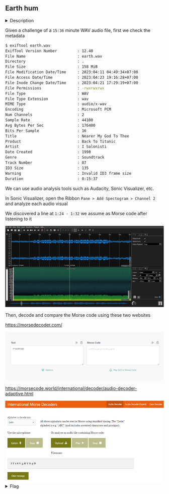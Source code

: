 ## Earth hum

<details>
  <summary>Description</summary>
  
  > [null]
  
  > Flag Format: CODEBY{}
  
</details>

Given a challenge of a `15:36` minute WAV audio file, first we check the metadata

```bash
$ exiftool earth.wav
ExifTool Version Number         : 12.40
File Name                       : earth.wav
Directory                       : .
File Size                       : 158 MiB
File Modification Date/Time     : 2023:04:11 04:49:34+07:00
File Access Date/Time           : 2023:04:23 19:16:28+07:00
File Inode Change Date/Time     : 2023:04:21 17:29:19+07:00
File Permissions                : -rwxrwxrwx
File Type                       : WAV
File Type Extension             : wav
MIME Type                       : audio/x-wav
Encoding                        : Microsoft PCM
Num Channels                    : 2
Sample Rate                     : 44100
Avg Bytes Per Sec               : 176400
Bits Per Sample                 : 16
Title                           : Nearer My God To Thee
Product                         : Back To Titanic
Artist                          : I Salonisti
Date Created                    : 1998
Genre                           : Soundtrack
Track Number                    : 07
ID3 Size                        : 135
Warning                         : Invalid ID3 frame size
Duration                        : 0:15:37
```

We can use audio analysis tools such as Audacity, Sonic Visualizer, etc.

In Sonic Visualizer, open the Ribbon `Pane > Add Spectogram > Channel 2` and analyze each audio visual

We discovered a line at `1:24 - 1:32` we assume as Morse code after listening to it

<img src="./1.png">

Then, decode and compare the Morse code using these two websites

https://morsedecoder.com/

<img src="./2.png">

https://morsecode.world/international/decoder/audio-decoder-adaptive.html

<img src="./3.png">

<details>
  <summary>Flag</summary>
  
  > `CODEBY{IT1SV3RYS4D}`
  
</details>
